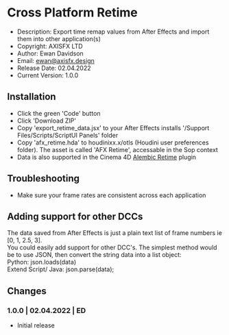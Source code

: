 # Cross Platform Retime

* Description: Export time remap values from After Effects and import them into other application(s)
* Copyright: AXISFX LTD
* Author: Ewan Davidson
* Email: ewan@axisfx.design
* Release Date: 02.04.2022
* Current Version: 1.0.0

## Installation

* Click the green 'Code' button
* Click 'Download ZIP'
* Copy 'export_retime_data.jsx' to your After Effects installs '/Support Files/Scripts/ScriptUI Panels' folder
* Copy 'afx_retime.hda' to houdinixx.x/otls (Houdini user preferences folder). The asset is called 'AFX Retime', accessable in the Sop context
* Data is also supported in the Cinema 4D [Alembic Retime](https://github.com/axisfx2/abc_retime) plugin

## Troubleshooting

* Make sure your frame rates are consistent across each application

## Adding support for other DCCs

The data saved from After Effects is just a plain text list of frame numbers ie [0, 1, 2.5, 3].<br>
You could easily add support for other DCC's. The simplest method would be to use JSON, then convert the string data into a list object:<br>
Python: json.loads(data)<br>
Extend Script/ Java: json.parse(data);

## Changes

### 1.0.0   |  02.04.2022  |   ED

* Initial release